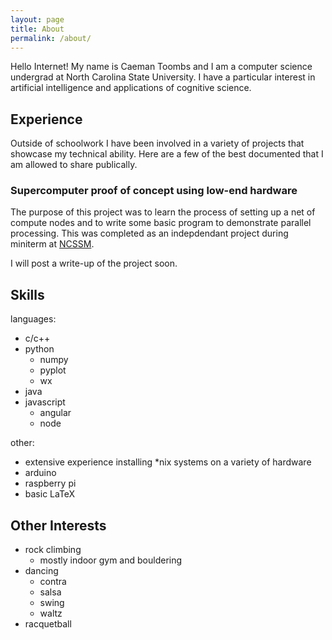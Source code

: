 ```yaml
---
layout: page
title: About
permalink: /about/
---
```


Hello Internet! My name is Caeman Toombs and I am a computer science undergrad at North Carolina State University.  I have a particular interest in artificial intelligence and applications of cognitive science.

## Experience

Outside of schoolwork I have been involved in a variety of projects that showcase my technical ability. Here are a few of the best documented that I am allowed to share publically.

### Supercomputer proof of concept using low-end hardware
The purpose of this project was to learn the process of setting up a net of compute nodes and to write some basic program to demonstrate parallel processing.
This was completed as an indepdendant project during miniterm at [NCSSM](https://www.ncssm.edu/).

I will post a write-up of the project soon.


## Skills
languages:
* c/c++
* python
    - numpy
    - pyplot
    - wx
* java
* javascript
    - angular
    - node

other:
* extensive experience installing \*nix systems on a variety of hardware
* arduino
* raspberry pi
* basic LaTeX

## Other Interests
* rock climbing
    - mostly indoor gym and bouldering
* dancing
    - contra
    - salsa
    - swing
    - waltz
* racquetball

